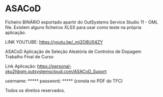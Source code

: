 # ASACoD

Ficheiro BINÁRIO exportado apartir do OutSystems Service Studio 11 - OML file.
Existem alguns ficheiros XLSX para usar como teste na própria aplicação.

LINK YOUTUBE:
https://youtu.be/_mj2O8U04ZY

ASACoD
Aplicação de Seleção Aleatória de Controlos de Dopagem
Trabalho Final de Curso

Link Aplicação:
https://personal-xku2hbgm.outsystemscloud.com/ASACoD_Suport

username: *****
password: *****
(consta no PDF do TFC)

Todos os direitos reservados.
